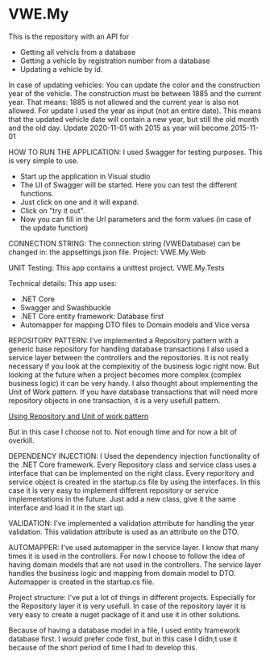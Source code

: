 # VWE.My

This is the repository with an API for

- Getting all vehicls from a database
- Getting a vehicle by registration number from a database
- Updating a vehicle by id. 

In case of updating vehicles:
  You can update the color and the construction year of the vehicle.
  The construction must be between 1885 and the current year.
  That means: 1885 is not allowed and the current year is also not allowed.
  For update I used the year as input (not an entire date). This means that the updated vehicle date will contain a new year, but still the old month and the old day.
      Update 2020-11-01 with 2015 as year will become 2015-11-01
      
 HOW TO RUN THE APPLICATION: 
  I used Swagger for testing purposes. This is very simple to use.
  - Start up the application in Visual studio
  - The UI of Swagger will be started. Here you can test the different functions.
  - Just click on one and it will expand.
  - Click on "try it out". 
  - Now you can fill in the Url parameters and the form values (in case of the update function)
    
  CONNECTION STRING:
  The connection string (VWEDatabase) can be changed in: 
  the appsettings.json file.
  Project: VWE.My.Web
  
  UNIT Testing:
  This app contains a unittest project.
  VWE.My.Tests
  
  Technical details:
  This app uses:
  - .NET Core
  - Swagger and Swashbuckle
  - .NET Core entity framework: Database first
  - Automapper for mapping DTO files to Domain models and Vice versa
  
  REPOSITORY PATTERN:
  I've implemented a Repository pattern with a generic base repository for handling database transactions
  I also used a service layer between the controllers and the repositories. It is not really necessary if you look at the complexitiy of the business logic right now.
  But looking at the future when a project becomes more complex (complex business logic) it can be very handy.
  I also thought about implementing the Unit of Work pattern. If you have database transactions that will need more repository objects in one transaction, it is a very usefull pattern.
  
  <a href="https://docs.microsoft.com/en-us/aspnet/mvc/overview/older-versions/getting-started-with-ef-5-using-mvc-4/implementing-the-repository-and-unit-of-work-patterns-in-an-asp-net-mvc-application">Using Repository and Unit of work pattern</a>
  
  But in this case I choose not to. Not enough time and for now a bit of overkill.
  
  DEPENDENCY INJECTION:
  I Used the dependency injection functionality of the .NET Core framework. Every Repository class and service class uses a interface that can be implemented on the right class.
  Every reporitory and service object is created in the startup.cs file by using the interfaces.
  In this case it is very easy to implement different repository or service implementations in the future.
  Just add a new class, give it the same interface and load it in the start up.
  
  VALIDATION:
  I've implemented a validation attrribute for handling the year validation. This validation attribute is used as an attribute on the DTO.
  
  AUTOMAPPER:
  I've used automapper in the service layer.
  I know that many times it is used in the controllers.
  For now I choose to follow the idea of having domain models that are not used in the controllers. The service layer handles the business logic and mapping from domain model to DTO.
  Automapper is created in the startup.cs file.
  
  Project structure:
  I've put a lot of things in different projects.
  Especially for the Repository layer it is very usefull.
  In case of the repository layer it is very easy to create a nuget package of it and use it in other solutions.
  
  Because of having a database model in a file, I used entity framework database first.
  I would prefer code first, but in this case I didn;t use it because of the short period of time I had to develop this.
  
  
  
  
  
